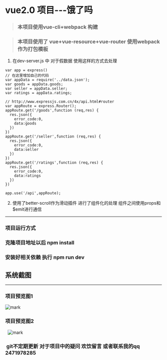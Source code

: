 # vue2.0 项目---饿了吗

> ### 本项目使用vue-cli+webpack 构建 

> ### 本项目使用了 vue+vue-resource+vue-router 使用webpack作为打包模板

1. 在dev-server.js 中   对于假数据  使用这样的方式去处理

```
var app = express()
// 在这里增加自己的代码
var appData = require('../data.json');
var goods = appData.goods;
var seller = appData.seller;
var ratings = appData.ratings;

// http://www.expressjs.com.cn/4x/api.html#router
var appRoute = express.Router();
appRoute.get('/goods',function (req,res) {
  res.json({
    error_code:0,
    data:goods
  })
})
appRoute.get('/seller',function (req,res) {
  res.json({
    error_code:0,
    data:seller
  })
})
appRoute.get('/ratings',function (req,res) {
  res.json({
    error_code:0,
    data:ratings
  })
})

app.use('/api',appRoute);
```
2. 使用了better-scroll作为滑动插件 进行了组件化的处理 组件之间使用props和$emit进行通信


---

###  项目运行方式 

   ### 克隆项目地址以后  npm install 
   ###  安装好相关依赖   执行 npm run dev 
   
## 系统截图

---
### 项目预览图1
   ![mark](http://oneg19f80.bkt.clouddn.com/blog/20170719/163909413.gif)
   
### 项目预览图2
   ![mark](http://oneg19f80.bkt.clouddn.com/blog/20170719/221612461.gif)
###  git不定期更新 对于项目中的疑问 欢饮留言 或者联系我的qq  2471978285

